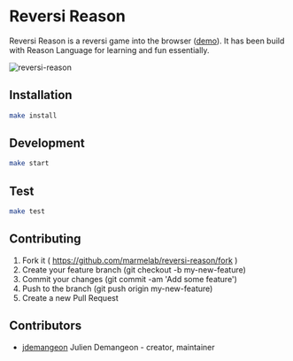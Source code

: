 # Reversi Reason

Reversi Reason is a reversi game into the browser ([demo](https://marmelab.com/reversi-reason/)).
It has been build with Reason Language for learning and fun essentially.

![reversi-reason](https://github.com/marmelab/reversi-reason/blob/master/reversi-reason.gif)

## Installation

```sh
make install
```

## Development

```sh
make start
```

## Test

```sh
make test
```

## Contributing

1. Fork it ( https://github.com/marmelab/reversi-reason/fork )
2. Create your feature branch (git checkout -b my-new-feature)
3. Commit your changes (git commit -am 'Add some feature')
4. Push to the branch (git push origin my-new-feature)
5. Create a new Pull Request

## Contributors

- [jdemangeon](https://github.com/jdemangeon) Julien Demangeon - creator, maintainer
